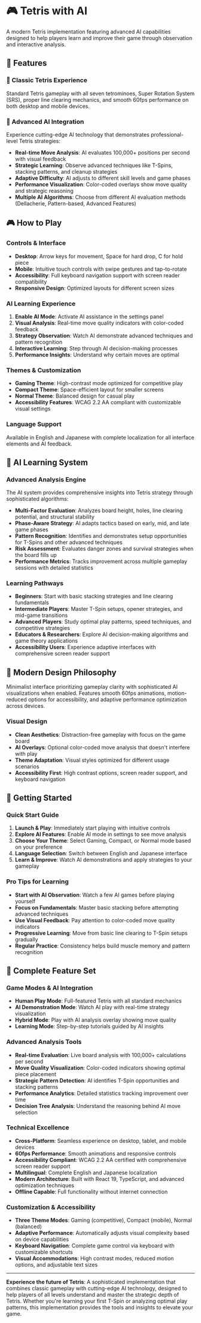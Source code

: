 # 🎮 Tetris with AI

A modern Tetris implementation featuring advanced AI capabilities designed to help players learn and improve their game through observation and interactive analysis.

## 🌟 Features

### 🎯 Classic Tetris Experience
Standard Tetris gameplay with all seven tetrominoes, Super Rotation System (SRS), proper line clearing mechanics, and smooth 60fps performance on both desktop and mobile devices.

### 🤖 Advanced AI Integration
Experience cutting-edge AI technology that demonstrates professional-level Tetris strategies:
- **Real-time Move Analysis**: AI evaluates 100,000+ positions per second with visual feedback
- **Strategic Learning**: Observe advanced techniques like T-Spins, stacking patterns, and cleanup strategies
- **Adaptive Difficulty**: AI adjusts to different skill levels and game phases
- **Performance Visualization**: Color-coded overlays show move quality and strategic reasoning
- **Multiple AI Algorithms**: Choose from different AI evaluation methods (Dellacherie, Pattern-based, Advanced Features)

## 🎮 How to Play

### Controls & Interface
- **Desktop**: Arrow keys for movement, Space for hard drop, C for hold piece
- **Mobile**: Intuitive touch controls with swipe gestures and tap-to-rotate
- **Accessibility**: Full keyboard navigation support with screen reader compatibility
- **Responsive Design**: Optimized layouts for different screen sizes

### AI Learning Experience
1. **Enable AI Mode**: Activate AI assistance in the settings panel
2. **Visual Analysis**: Real-time move quality indicators with color-coded feedback
3. **Strategy Observation**: Watch AI demonstrate advanced techniques and pattern recognition
4. **Interactive Learning**: Step through AI decision-making processes
5. **Performance Insights**: Understand why certain moves are optimal

### Themes & Customization
- **Gaming Theme**: High-contrast mode optimized for competitive play
- **Compact Theme**: Space-efficient layout for smaller screens
- **Normal Theme**: Balanced design for casual play
- **Accessibility Features**: WCAG 2.2 AA compliant with customizable visual settings

### Language Support
Available in English and Japanese with complete localization for all interface elements and AI feedback.

## 🧠 AI Learning System

### Advanced Analysis Engine
The AI system provides comprehensive insights into Tetris strategy through sophisticated algorithms:

- **Multi-Factor Evaluation**: Analyzes board height, holes, line clearing potential, and structural stability
- **Phase-Aware Strategy**: AI adapts tactics based on early, mid, and late game phases  
- **Pattern Recognition**: Identifies and demonstrates setup opportunities for T-Spins and other advanced techniques
- **Risk Assessment**: Evaluates danger zones and survival strategies when the board fills up
- **Performance Metrics**: Tracks improvement across multiple gameplay sessions with detailed statistics

### Learning Pathways

- **Beginners**: Start with basic stacking strategies and line clearing fundamentals
- **Intermediate Players**: Master T-Spin setups, opener strategies, and mid-game transitions
- **Advanced Players**: Study optimal play patterns, speed techniques, and competitive strategies
- **Educators & Researchers**: Explore AI decision-making algorithms and game theory applications
- **Accessibility Users**: Experience adaptive interfaces with comprehensive screen reader support

## 🎨 Modern Design Philosophy

Minimalist interface prioritizing gameplay clarity with sophisticated AI visualizations when enabled. Features smooth 60fps animations, motion-reduced options for accessibility, and adaptive performance optimization across devices.

### Visual Design
- **Clean Aesthetics**: Distraction-free gameplay with focus on the game board
- **AI Overlays**: Optional color-coded move analysis that doesn't interfere with play
- **Theme Adaptation**: Visual styles optimized for different usage scenarios
- **Accessibility First**: High contrast options, screen reader support, and keyboard navigation

## 🚀 Getting Started

### Quick Start Guide
1. **Launch & Play**: Immediately start playing with intuitive controls
2. **Explore AI Features**: Enable AI mode in settings to see move analysis
3. **Choose Your Theme**: Select Gaming, Compact, or Normal mode based on your preference
4. **Language Selection**: Switch between English and Japanese interface
5. **Learn & Improve**: Watch AI demonstrations and apply strategies to your gameplay

### Pro Tips for Learning
- **Start with AI Observation**: Watch a few AI games before playing yourself
- **Focus on Fundamentals**: Master basic stacking before attempting advanced techniques
- **Use Visual Feedback**: Pay attention to color-coded move quality indicators
- **Progressive Learning**: Move from basic line clearing to T-Spin setups gradually
- **Regular Practice**: Consistency helps build muscle memory and pattern recognition

## 🎯 Complete Feature Set

### Game Modes & AI Integration
- **Human Play Mode**: Full-featured Tetris with all standard mechanics
- **AI Demonstration Mode**: Watch AI play with real-time strategy visualization
- **Hybrid Mode**: Play with AI analysis overlay showing move quality
- **Learning Mode**: Step-by-step tutorials guided by AI insights

### Advanced Analysis Tools
- **Real-time Evaluation**: Live board analysis with 100,000+ calculations per second
- **Move Quality Visualization**: Color-coded indicators showing optimal piece placement
- **Strategic Pattern Detection**: AI identifies T-Spin opportunities and stacking patterns
- **Performance Analytics**: Detailed statistics tracking improvement over time
- **Decision Tree Analysis**: Understand the reasoning behind AI move selection

### Technical Excellence
- **Cross-Platform**: Seamless experience on desktop, tablet, and mobile devices
- **60fps Performance**: Smooth animations and responsive controls
- **Accessibility Compliant**: WCAG 2.2 AA certified with comprehensive screen reader support
- **Multilingual**: Complete English and Japanese localization
- **Modern Architecture**: Built with React 19, TypeScript, and advanced optimization techniques
- **Offline Capable**: Full functionality without internet connection

### Customization & Accessibility
- **Three Theme Modes**: Gaming (competitive), Compact (mobile), Normal (balanced)
- **Adaptive Performance**: Automatically adjusts visual complexity based on device capabilities
- **Keyboard Navigation**: Complete game control via keyboard with customizable shortcuts
- **Visual Accommodations**: High contrast modes, reduced motion options, and adjustable text sizes

---

**Experience the future of Tetris**: A sophisticated implementation that combines classic gameplay with cutting-edge AI technology, designed to help players of all levels understand and master the strategic depth of Tetris. Whether you're learning your first T-Spin or analyzing optimal play patterns, this implementation provides the tools and insights to elevate your game.
